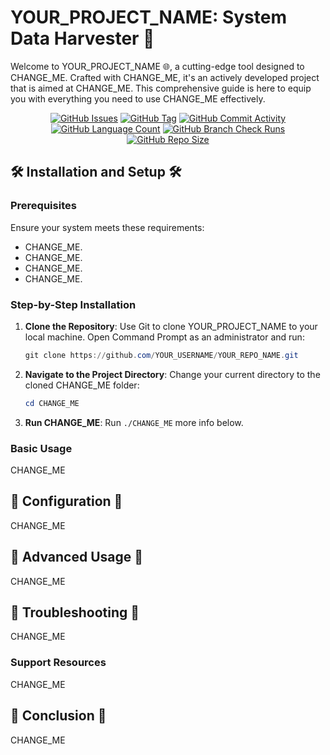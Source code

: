 # YOUR_PROJECT_NAME: System Data Harvester 📎

Welcome to YOUR_PROJECT_NAME 🌐,
a cutting-edge tool
designed to CHANGE_ME.
Crafted with CHANGE_ME,
it's an actively developed project that is
aimed at CHANGE_ME.
This comprehensive guide is here to equip you with everything you need to use CHANGE_ME effectively.

<div align="center">
    <a href="https://github.com/YOUR_USERNAME/YOUR_REPO_NAME/issues"><img src="https://img.shields.io/github/issues/YOUR_USERNAME/YOUR_REPO_NAME" alt="GitHub Issues"></a>
    <a href="https://github.com/YOUR_USERNAME/YOUR_REPO_NAME/tags"><img src="https://img.shields.io/github/v/tag/YOUR_USERNAME/YOUR_REPO_NAME" alt="GitHub Tag"></a>
    <a href="https://github.com/YOUR_USERNAME/YOUR_REPO_NAME/graphs/commit-activity"><img src="https://img.shields.io/github/commit-activity/t/YOUR_USERNAME/YOUR_REPO_NAME" alt="GitHub Commit Activity"></a>
    <a href="https://github.com/YOUR_USERNAME/YOUR_REPO_NAME/languages"><img src="https://img.shields.io/github/languages/count/YOUR_USERNAME/YOUR_REPO_NAME" alt="GitHub Language Count"></a>
    <a href="https://github.com/YOUR_USERNAME/YOUR_REPO_NAME/actions"><img src="https://img.shields.io/github/check-runs/YOUR_USERNAME/YOUR_REPO_NAME/main" alt="GitHub Branch Check Runs"></a>
    <a href="https://github.com/YOUR_USERNAME/YOUR_REPO_NAME"><img src="https://img.shields.io/github/repo-size/YOUR_USERNAME/YOUR_REPO_NAME" alt="GitHub Repo Size"></a>
</div>

## 🛠️ Installation and Setup 🛠️

### Prerequisites

Ensure your system meets these requirements:

- CHANGE_ME.
- CHANGE_ME.
- CHANGE_ME.
- CHANGE_ME.

### Step-by-Step Installation

1. **Clone the Repository**: Use Git to clone YOUR_PROJECT_NAME to your local machine. Open Command Prompt as an administrator and run:

   ```powershell
   git clone https://github.com/YOUR_USERNAME/YOUR_REPO_NAME.git
   ```

2. **Navigate to the Project Directory**: Change your current directory to the cloned CHANGE_ME folder:

   ```powershell
   cd CHANGE_ME
   ```

3. **Run CHANGE_ME**: Run `./CHANGE_ME` more info below.


### Basic Usage

CHANGE_ME

## 🔧 Configuration 🔧

CHANGE_ME

## 🚀 Advanced Usage 🚀

CHANGE_ME

## 🛑 Troubleshooting 🛑

CHANGE_ME

### Support Resources

CHANGE_ME

## 🌟 Conclusion 🌟

CHANGE_ME
